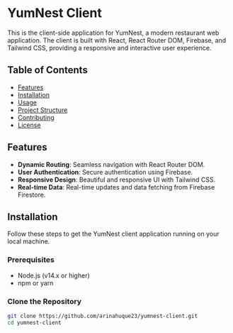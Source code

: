 # YumNest Client

This is the client-side application for YumNest, a modern restaurant web application. The client is built with React, React Router DOM, Firebase, and Tailwind CSS, providing a responsive and interactive user experience.

## Table of Contents

- [Features](#features)
- [Installation](#installation)
- [Usage](#usage)
- [Project Structure](#project-structure)
- [Contributing](#contributing)
- [License](#license)

## Features

- **Dynamic Routing**: Seamless navigation with React Router DOM.
- **User Authentication**: Secure authentication using Firebase.
- **Responsive Design**: Beautiful and responsive UI with Tailwind CSS.
- **Real-time Data**: Real-time updates and data fetching from Firebase Firestore.

## Installation

Follow these steps to get the YumNest client application running on your local machine.

### Prerequisites

- Node.js (v14.x or higher)
- npm or yarn

### Clone the Repository

```bash
git clone https://github.com/arinahuque23/yumnest-client.git
cd yumnest-client
